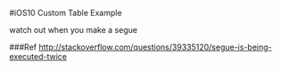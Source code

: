 #iOS10 Custom Table Example

watch out when you make a segue

###Ref
http://stackoverflow.com/questions/39335120/segue-is-being-executed-twice
